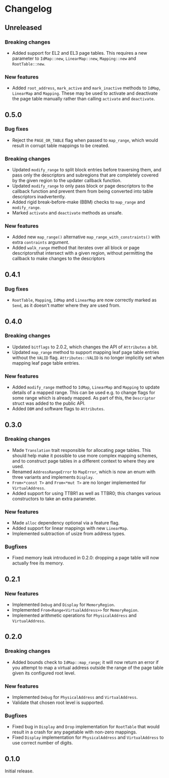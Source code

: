 # Changelog

## Unreleased

### Breaking changes

- Added support for EL2 and EL3 page tables. This requires a new parameter to `IdMap::new`,
  `LinearMap::new`, `Mapping::new` and `RootTable::new`.

### New features

- Added `root_address`, `mark_active` and `mark_inactive` methods to `IdMap`, `LinearMap` and
  `Mapping`. These may be used to activate and deactivate the page table manually rather than
  calling `activate` and `deactivate`.

## 0.5.0

### Bug fixes

- Reject the `PAGE_OR_TABLE` flag when passed to `map_range`, which would result in corrupt table
  mappings to be created.

### Breaking changes

- Updated `modify_range` to split block entries before traversing them, and pass only the
  descriptors and subregions that are completely covered by the given region to the updater callback
  function.
- Updated `modify_range` to only pass block or page descriptors to the callback function and prevent
  them from being converted into table descriptors inadvertently.
- Added rigid break-before-make (BBM) checks to `map_range` and `modify_range`.
- Marked `activate` and `deactivate` methods as unsafe.

### New features

- Added new `map_range()` alternative `map_range_with_constraints()` with extra `contraints`
  argument.
- Added `walk_range` method that iterates over all block or page descriptorsthat intersect with a
  given region, without permitting the callback to make changes to the descriptors

## 0.4.1

### Bug fixes

- `RootTable`, `Mapping`, `IdMap` and `LinearMap` are now correctly marked as `Send`, as it doesn't
  matter where they are used from.

## 0.4.0

### Breaking changes

- Updated `bitflags` to 2.0.2, which changes the API of `Attributes` a bit.
- Updated `map_range` method to support mapping leaf page table entries without the `VALID` flag.
  `Attributes::VALID` is no longer implicitly set when mapping leaf page table entries.

### New features

- Added `modify_range` method to `IdMap`, `LinearMap` and `Mapping` to update details of a mapped
  range. This can be used e.g. to change flags for some range which is already mapped. As part of
  this, the `Descriptor` struct was added to the public API.
- Added `DBM` and software flags to `Attributes`.

## 0.3.0

### Breaking changes

- Made `Translation` trait responsible for allocating page tables. This should help make it possible
  to use more complex mapping schemes, and to construct page tables in a different context to where
  they are used.
- Renamed `AddressRangeError` to `MapError`, which is now an enum with three variants and implements
  `Display`.
- `From<*const T>` and `From<*mut T>` are no longer implemented for `VirtualAddress`.
- Added support for using TTBR1 as well as TTBR0; this changes various constructors to take an extra
  parameter.

### New features

- Made `alloc` dependency optional via a feature flag.
- Added support for linear mappings with new `LinearMap`.
- Implemented subtraction of usize from address types.

### Bugfixes

- Fixed memory leak introduced in 0.2.0: dropping a page table will now actually free its memory.

## 0.2.1

### New features

- Implemented `Debug` and `Display` for `MemoryRegion`.
- Implemented `From<Range<VirtualAddress>>` for `MemoryRegion`.
- Implemented arithmetic operations for `PhysicalAddress` and `VirtualAddress`.

## 0.2.0

### Breaking changes

- Added bounds check to `IdMap::map_range`; it will now return an error if you attempt to map a
  virtual address outside the range of the page table given its configured root level.

### New features

- Implemented `Debug` for `PhysicalAddress` and `VirtualAddress`.
- Validate that chosen root level is supported.

### Bugfixes

- Fixed bug in `Display` and `Drop` implementation for `RootTable` that would result in a crash for
  any pagetable with non-zero mappings.
- Fixed `Display` implementation for `PhysicalAddress` and `VirtualAddress` to use correct number of
  digits.

## 0.1.0

Initial release.
